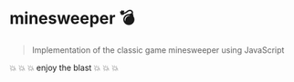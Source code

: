 # minesweeper 💣

> Implementation of the classic game minesweeper using JavaScript 

💥 💥 💥 enjoy the blast 💥 💥 💥
 
